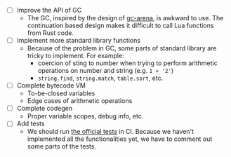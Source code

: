 - [ ] Improve the API of GC
  - The GC, inspired by the design of [gc-arena](https://github.com/kyren/gc-arena), is awkward to use. The continuation based design makes it difficult to call Lua functions from Rust code.
- [ ] Implement more standard library functions
  - Because of the problem in GC, some parts of standard library are tricky to implement. For example:
    - coercion of sting to number when trying to perform arithmetic operations on number and string (e.g. `1 + '2'`)
    - `string.find`, `string.match`, `table.sort`, etc.
- [ ] Complete bytecode VM
  - To-be-closed variables
  - Edge cases of arithmetic operations
- [ ] Complete codegen
  - Proper variable scopes, debug info, etc.
- [ ] Add tests
  - We should run [the official tests](https://github.com/lua/lua/tree/6baee9ef9d5657ab582c8a4b9f885ec58ed502d0/testes) in CI. Because we haven't implemented all the functionalities yet, we have to comment out some parts of the tests.
